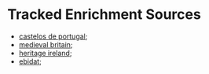 # Tracked Enrichment Sources

- [castelos de portugal](./castelosdeportugal.md);
- [medieval britain](./medievalbritain.md);
- [heritage ireland](./heritageireland.md);
- [ebidat](./ebidat.md);
